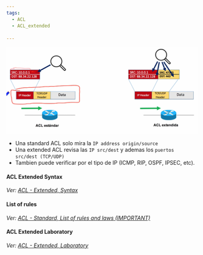 ```yaml
---
tags:
  - ACL
  - ACL_extended
  
---
```



![](_anexos_/Screenshot%20from%202023-12-29%2000-35-26.png)

- Una standard ACL solo mira la `IP address origin/source`
- Una extended ACL revisa las `IP src/dest` y ademas los `puertos src/dest (TCP/UDP)`
- Tambien puede verificar por el tipo de IP (ICMP, RIP, OSPF, IPSEC, etc).

#### ACL Extended Syntax
_Ver: [ACL - Extended, Syntax](ACL%20-%20Extended,%20Syntax.md)_
#### List of rules
_Ver: [ACL - Standard, List of rules and laws (IMPORTANT)](ACL%20-%20Standard,%20List%20of%20rules%20and%20laws%20(IMPORTANT).md)_

#### ACL Extended Laboratory
_Ver: [ACL - Extended, Laboratory](ACL%20-%20Extended,%20Laboratory.md)_